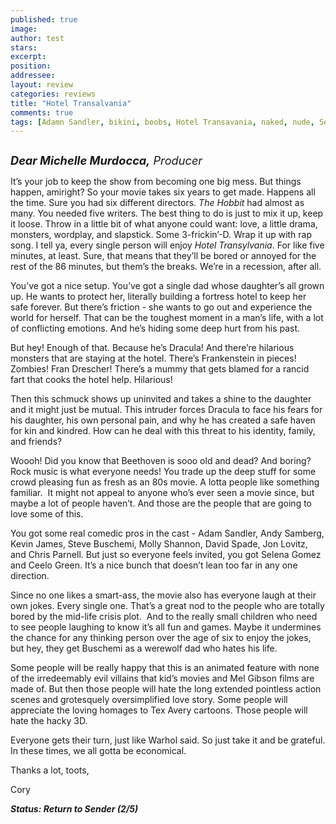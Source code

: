 ```yaml
---
published: true
image:
author: test 
stars: 
excerpt: 
position: 
addressee: 
layout: review
categories: reviews
title: "Hotel Transalvania"
comments: true
tags: [Adamn Sandler, bikini, boobs, Hotel Transavania, naked, nude, Selena Gomez, sexy, shower, Uncategorized]
---
```

<div><p><span class="full-image-block ssNonEditable"><a href="/letters/2012/10/2/hotel-transalvania.html"><img src="http://static.squarespace.com/static/5005f6bcc4aa41161b33e89e/5329cf1fe4b07c068ebf74de/5329cf1fe4b07c068ebf76ae/1349185326537/Hotel%20Transalvania.jpg" alt="" /></a></span></p>
<p><em style="font-size:130%;"><strong>Dear Michelle Murdocca,</strong> Producer</em></p>
<p>It&rsquo;s your job to keep the show from becoming one big mess. But things happen, amiright? So your movie takes six years to get made. Happens all the time. Sure you had six different directors. <em>The Hobbit</em> had almost as many. You needed five writers. The best thing to do is just to mix it up, keep it loose. Throw in a little bit of what anyone could want: love, a little drama, monsters, wordplay, and slapstick. Some 3-frickin&#8217;-D. Wrap it up with rap song. I tell ya, every single person will enjoy <em>Hotel Transylvania</em>. For like five minutes, at least. Sure, that means that they&#8217;ll be bored or annoyed for the rest of the 86 minutes, but them&#8217;s the breaks. We&#8217;re in a recession, after all.</p>
<p>You&#8217;ve got a nice setup. You&#8217;ve got a single dad whose daughter&#8217;s all grown up. He wants to protect her, literally building a fortress hotel to keep her safe forever. But there&#8217;s friction - she wants to go out and experience the world for herself. That can be the toughest moment in a man&#8217;s life, with a lot of conflicting emotions. And he&#8217;s hiding some deep hurt from his past.</p>
<p>But hey! Enough of that. Because he&#8217;s Dracula! And there&#8217;re hilarious monsters that are staying at the hotel. There&#8217;s Frankenstein in pieces! Zombies! Fran Drescher! There&#8217;s a mummy that gets blamed for a rancid fart that cooks the hotel help. Hilarious!</p>
<p>Then this schmuck shows up uninvited and takes a shine to the daughter and it might just be mutual. This intruder forces Dracula to face his fears for his daughter, his own personal pain, and why he has created a safe haven for kin and kindred. How can he deal with this threat to his identity, family, and friends?</p>
<p>Woooh! Did you know that Beethoven is sooo old and dead? And boring? Rock music is what everyone needs! You trade up the deep stuff for some crowd pleasing fun as fresh as an 80s movie. A lotta people like something familiar.&nbsp; It might not appeal to anyone who&rsquo;s ever seen a movie since, but maybe a lot of people haven&#8217;t. And those are the people that are going to love some of this.</p>
<p>You got some real comedic pros in the cast - Adam Sandler, Andy Samberg, Kevin James, Steve Buschemi, Molly Shannon, David Spade, Jon Lovitz, and Chris Parnell. But just so everyone feels invited, you got Selena Gomez and Ceelo Green. It&#8217;s a nice bunch that doesn&#8217;t lean too far in any one direction.</p>
<p>Since no one likes a smart-ass, the movie also has everyone laugh at their own jokes. Every single one. That&#8217;s a great nod to the people who are totally bored by the mid-life crisis plot.&nbsp; And to the really small children who need to see people laughing to know it&#8217;s all fun and games. Maybe it undermines the chance for any thinking person over the age of six to enjoy the jokes, but hey, they get Buschemi as a werewolf dad who hates his life.</p>
<p>Some people will be really happy that this is an animated feature with none of the irredeemably evil villains that kid&#8217;s movies and Mel Gibson films are made of. But then those people will hate the long extended pointless action scenes and grotesquely oversimplified love story. Some people will appreciate the loving homages to Tex Avery cartoons. Those people will hate the hacky 3D.</p>
<p>Everyone gets their turn, just like Warhol said. So just take it and be grateful. In these times, we all gotta be economical.</p>
<p>Thanks a lot, toots,</p>
<p>Cory</p>
<p><strong><em>Status: Return to Sender (2/5)</em></strong></p></div>
